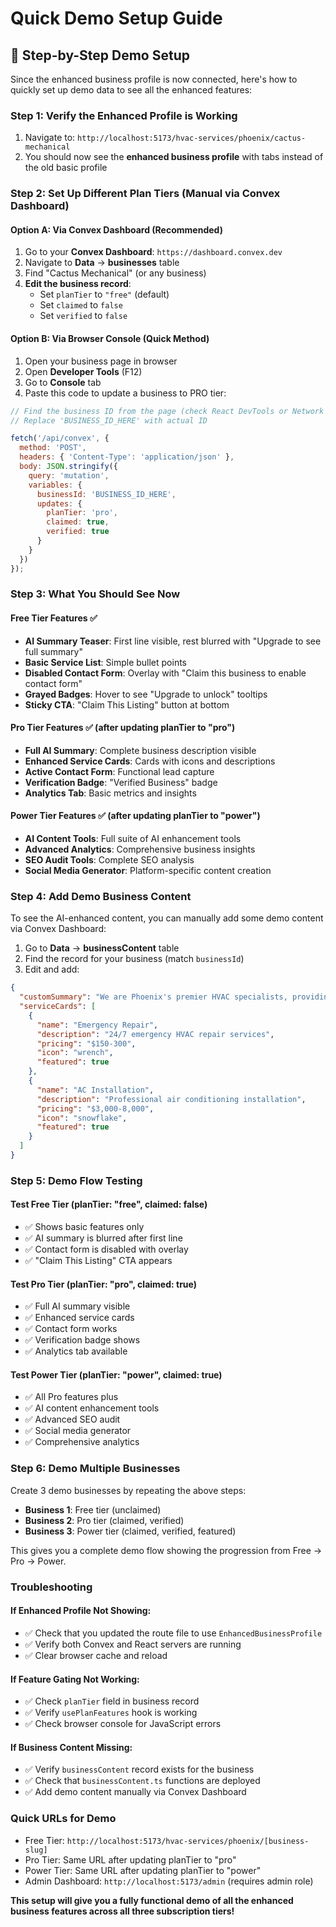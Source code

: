 # Quick Demo Setup Guide

## 🚀 Step-by-Step Demo Setup

Since the enhanced business profile is now connected, here's how to quickly set up demo data to see all the enhanced features:

### Step 1: Verify the Enhanced Profile is Working
1. Navigate to: `http://localhost:5173/hvac-services/phoenix/cactus-mechanical`
2. You should now see the **enhanced business profile** with tabs instead of the old basic profile

### Step 2: Set Up Different Plan Tiers (Manual via Convex Dashboard)

#### Option A: Via Convex Dashboard (Recommended)
1. Go to your **Convex Dashboard**: `https://dashboard.convex.dev`
2. Navigate to **Data** → **businesses** table
3. Find "Cactus Mechanical" (or any business)
4. **Edit the business record**:
   - Set `planTier` to `"free"` (default)
   - Set `claimed` to `false`
   - Set `verified` to `false`

#### Option B: Via Browser Console (Quick Method)
1. Open your business page in browser
2. Open **Developer Tools** (F12)
3. Go to **Console** tab
4. Paste this code to update a business to PRO tier:

```javascript
// Find the business ID from the page (check React DevTools or Network tab)
// Replace 'BUSINESS_ID_HERE' with actual ID

fetch('/api/convex', {
  method: 'POST',
  headers: { 'Content-Type': 'application/json' },
  body: JSON.stringify({
    query: 'mutation',
    variables: {
      businessId: 'BUSINESS_ID_HERE',
      updates: {
        planTier: 'pro',
        claimed: true,
        verified: true
      }
    }
  })
});
```

### Step 3: What You Should See Now

#### Free Tier Features ✅
- **AI Summary Teaser**: First line visible, rest blurred with "Upgrade to see full summary"
- **Basic Service List**: Simple bullet points
- **Disabled Contact Form**: Overlay with "Claim this business to enable contact form"
- **Grayed Badges**: Hover to see "Upgrade to unlock" tooltips
- **Sticky CTA**: "Claim This Listing" button at bottom

#### Pro Tier Features ✅ (after updating planTier to "pro")
- **Full AI Summary**: Complete business description visible
- **Enhanced Service Cards**: Cards with icons and descriptions
- **Active Contact Form**: Functional lead capture
- **Verification Badge**: "Verified Business" badge
- **Analytics Tab**: Basic metrics and insights

#### Power Tier Features ✅ (after updating planTier to "power")
- **AI Content Tools**: Full suite of AI enhancement tools
- **Advanced Analytics**: Comprehensive business insights
- **SEO Audit Tools**: Complete SEO analysis
- **Social Media Generator**: Platform-specific content creation

### Step 4: Add Demo Business Content

To see the AI-enhanced content, you can manually add some demo content via Convex Dashboard:

1. Go to **Data** → **businessContent** table
2. Find the record for your business (match `businessId`)
3. Edit and add:

```json
{
  "customSummary": "We are Phoenix's premier HVAC specialists, providing 24/7 emergency service and expert installation, repair, and maintenance for residential and commercial clients.",
  "serviceCards": [
    {
      "name": "Emergency Repair",
      "description": "24/7 emergency HVAC repair services",
      "pricing": "$150-300",
      "icon": "wrench",
      "featured": true
    },
    {
      "name": "AC Installation", 
      "description": "Professional air conditioning installation",
      "pricing": "$3,000-8,000",
      "icon": "snowflake",
      "featured": true
    }
  ]
}
```

### Step 5: Demo Flow Testing

#### Test Free Tier (planTier: "free", claimed: false)
- ✅ Shows basic features only
- ✅ AI summary is blurred after first line
- ✅ Contact form is disabled with overlay
- ✅ "Claim This Listing" CTA appears

#### Test Pro Tier (planTier: "pro", claimed: true)
- ✅ Full AI summary visible
- ✅ Enhanced service cards
- ✅ Contact form works
- ✅ Verification badge shows
- ✅ Analytics tab available

#### Test Power Tier (planTier: "power", claimed: true)
- ✅ All Pro features plus
- ✅ AI content enhancement tools
- ✅ Advanced SEO audit
- ✅ Social media generator
- ✅ Comprehensive analytics

### Step 6: Demo Multiple Businesses

Create 3 demo businesses by repeating the above steps:
- **Business 1**: Free tier (unclaimed)
- **Business 2**: Pro tier (claimed, verified)  
- **Business 3**: Power tier (claimed, verified, featured)

This gives you a complete demo flow showing the progression from Free → Pro → Power.

### Troubleshooting

#### If Enhanced Profile Not Showing:
- ✅ Check that you updated the route file to use `EnhancedBusinessProfile`
- ✅ Verify both Convex and React servers are running
- ✅ Clear browser cache and reload

#### If Feature Gating Not Working:
- ✅ Check `planTier` field in business record
- ✅ Verify `usePlanFeatures` hook is working
- ✅ Check browser console for JavaScript errors

#### If Business Content Missing:
- ✅ Verify `businessContent` record exists for the business
- ✅ Check that `businessContent.ts` functions are deployed
- ✅ Add demo content manually via Convex Dashboard

### Quick URLs for Demo
- Free Tier: `http://localhost:5173/hvac-services/phoenix/[business-slug]`
- Pro Tier: Same URL after updating planTier to "pro"
- Power Tier: Same URL after updating planTier to "power"
- Admin Dashboard: `http://localhost:5173/admin` (requires admin role)

**This setup will give you a fully functional demo of all the enhanced business features across all three subscription tiers!**